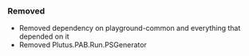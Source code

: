 ### Removed

- Removed dependency on playground-common and everything that depended on it
- Removed Plutus.PAB.Run.PSGenerator
